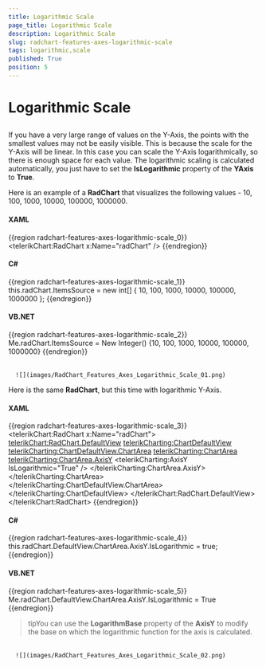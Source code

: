 ```yaml
---
title: Logarithmic Scale
page_title: Logarithmic Scale
description: Logarithmic Scale
slug: radchart-features-axes-logarithmic-scale
tags: logarithmic,scale
published: True
position: 5
---
```


# Logarithmic Scale



## 

If you have a very large range of values on the Y-Axis, the points with the smallest values may not be easily visible. This is because the scale for the Y-Axis will be linear. In this case you can scale the Y-Axis logarithmically, so there is enough space for each value. The logarithmic scaling is calculated automatically, you just have to set the __IsLogarithmic__ property of the __YAxis__ to __True__.

Here is an example of a __RadChart__ that visualizes the following values - 10, 100, 1000, 10000, 100000, 1000000.

#### __XAML__

{{region radchart-features-axes-logarithmic-scale_0}}
	<telerikChart:RadChart x:Name="radChart" />
	{{endregion}}



#### __C#__

{{region radchart-features-axes-logarithmic-scale_1}}
	this.radChart.ItemsSource = new int[] { 10, 100, 1000, 10000, 100000, 1000000 };
	{{endregion}}



#### __VB.NET__

{{region radchart-features-axes-logarithmic-scale_2}}
	Me.radChart.ItemsSource = New Integer() {10, 100, 1000, 10000, 100000, 1000000}
	{{endregion}}






         
      ![](images/RadChart_Features_Axes_Logarithmic_Scale_01.png)

Here is the same __RadChart__, but this time with logarithmic Y-Axis.

#### __XAML__

{{region radchart-features-axes-logarithmic-scale_3}}
	<telerikChart:RadChart x:Name="radChart">
	    <telerikChart:RadChart.DefaultView>
	        <telerikCharting:ChartDefaultView>
	            <telerikCharting:ChartDefaultView.ChartArea>
	                <telerikCharting:ChartArea>
	                    <telerikCharting:ChartArea.AxisY>
	                        <telerikCharting:AxisY IsLogarithmic="True" />
	                    </telerikCharting:ChartArea.AxisY>
	                </telerikCharting:ChartArea>
	            </telerikCharting:ChartDefaultView.ChartArea>
	        </telerikCharting:ChartDefaultView>
	    </telerikChart:RadChart.DefaultView>
	</telerikChart:RadChart>
	{{endregion}}



#### __C#__

{{region radchart-features-axes-logarithmic-scale_4}}
	this.radChart.DefaultView.ChartArea.AxisY.IsLogarithmic = true;
	{{endregion}}



#### __VB.NET__

{{region radchart-features-axes-logarithmic-scale_5}}
	Me.radChart.DefaultView.ChartArea.AxisY.IsLogarithmic = True
	{{endregion}}



>tipYou can use the __LogarithmBase__ property of the __AxisY__ to modify the base on which the logarithmic function for the axis is calculated.




         
      ![](images/RadChart_Features_Axes_Logarithmic_Scale_02.png)
